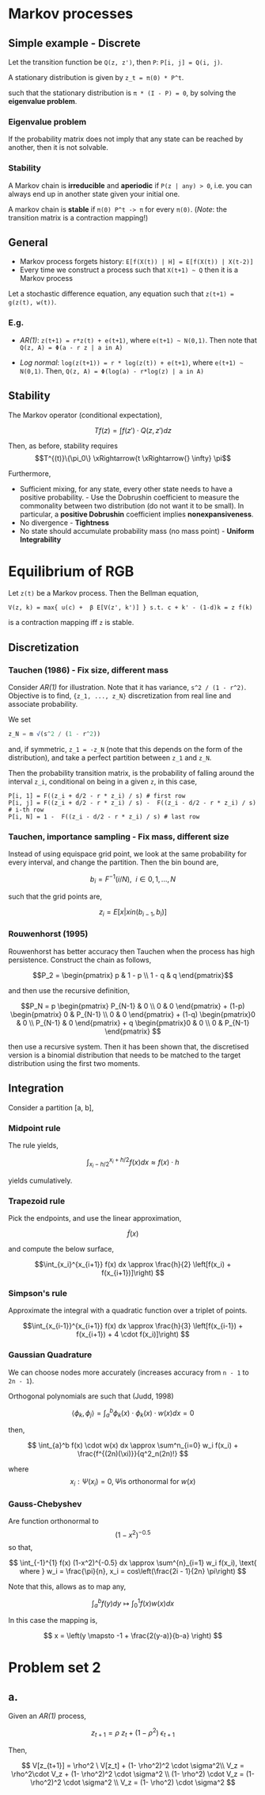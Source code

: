 # Markov processes

## Simple example - Discrete

Let the transition function be `Q(z, z')`, then `P`: `P[i, j] = Q(i, j)`.

A stationary distribution is given by `z_t = π(0) * P^t`.

such that the stationary distribution is `π * (I - P) = 0`, by solving the **eigenvalue problem**. 

### Eigenvalue problem

If the probability matrix does not imply that any state can be reached by another, then it is not solvable.

### Stability

A Markov chain is **irreducible** and **aperiodic** if `P(z | any) > 0`, i.e. you can always end up in another state given your initial one.

A markov chain is **stable** if `π(0) P^t -> π` for every `π(0)`. (*Note*: the transition matrix is a contraction mapping!)

## General

- Markov process forgets history: `E[f(X(t)) | H] = E[f(X(t)) | X(t-2)]`
- Every time we construct a process such that `X(t+1) ~ Q` then it is a Markov process

Let a stochastic difference equation, any equation such that `z(t+1) = g(z(t), w(t))`.

### E.g.

- *AR(1)*: `z(t+1) = r*z(t) + e(t+1)`, where `e(t+1) ~ N(0,1)`. Then note that `Q(z, A) = Φ(a - r z | a in A)`  

- *Log normal*: `log(z(t+1)) = r * log(z(t)) + e(t+1)`, where `e(t+1) ~ N(0,1)`. Then,  `Q(z, A) = Φ(log(a) - r*log(z) | a in A)`  

## Stability

The Markov operator (conditional expectation),

$$
T{f}(z) = \int{f(z') \cdot Q(z, z') dz}
$$

Then, as before, stability requires $$T^{(t)}\{\pi_0\} \xRightarrow{t \xRightarrow{} \infty} \pi$$

Furthermore,

- Sufficient mixing, for any state, every other state needs to have a positive probability. - Use the Dobrushin coefficient to measure the commonality between two distribution (do not want it to be small). In particular, a **positive Dobrushin** coefficient implies **nonexpansiveness**.
- No divergence - **Tightness**
- No state should accumulate probability mass (no mass point) - **Uniform Integrability**

# Equilibrium of RGB

Let `z(t)` be a Markov process. Then the Bellman equation,

```
V(z, k) = max{ u(c) +  β E[V(z', k')] } s.t. c + k' - (1-d)k = z f(k)
```

is a contraction mapping iff `z` is stable.

## Discretization

### Tauchen (1986) - Fix size, different mass

Consider *AR(1)* for illustration. Note that it has variance, `s^2 / (1 - r^2)`. Objective is to find, `{z_1, ..., z_N}` discretization from real line and associate probability.

We set 

```julia
z_N = m √(s^2 / (1 - r^2))
```

and, if symmetric, `z_1 = -z_N` (note that this depends on the form of the distribution), and take a perfect partition between `z_1` and `z_N`.

Then the probability transition matrix, is the probability of falling around the interval `z_i`, conditional on being in a given `z`, in this case,

```
P[i, 1] = F((z_i + d/2 - r * z_i) / s) # first row
P[i, j] = F((z_i + d/2 - r * z_i) / s) -  F((z_i - d/2 - r * z_i) / s) # i-th row
P[i, N] = 1 -  F((z_i - d/2 - r * z_i) / s) # last row
```

### Tauchen, importance sampling -  Fix mass, different size

Instead of using equispace grid point, we look at the same probability for every interval, and change the partition. Then the bin bound are,

$$
b_i = F^{-1}(i / N), \ \ i \in {0, 1, ..., N}
$$

such that the grid points are, 

$$
z_i = E[x | x in (b_{i - 1}, b_i)]
$$

### Rouwenhorst (1995)

Rouwenhorst has better accuracy then Tauchen when the process has high persistence. Construct the chain as follows,

$$P_2 = \begin{pmatrix} p & 1 - p \\ 1 - q & q \end{pmatrix}$$

and then use the recursive definition,

$$P_N = p \begin{pmatrix} P_{N-1} & 0 \\ 0 & 0 \end{pmatrix} + (1-p) \begin{pmatrix} 0 & P_{N-1} \\ 0 & 0 \end{pmatrix} + (1-q) \begin{pmatrix}0 & 0 \\  P_{N-1} & 0 \end{pmatrix} + q \begin{pmatrix}0 & 0 \\  0 & P_{N-1} \end{pmatrix} $$

then use a recursive system. Then it has been shown that, the discretised version is a binomial distribution that needs to be matched to the target distribution using the first two moments.

## Integration

Consider a partition [a, b],

### Midpoint rule

The rule yields,

$$\int_{x_i - h/2}^{x_i + h/2} f(x) dx \approx f(x) \cdot h $$

yields cumulatively.

### Trapezoid rule

Pick the endpoints, and use the linear approximation, 

$$\tilde{f}(x)$$

and compute the below surface,
 
$$\int_{x_i}^{x_{i+1}} f(x) dx \approx \frac{h}{2} \left[f(x_i) + f(x_{i+1})]\right) $$

### Simpson's rule

Approximate the integral with a quadratic function over a triplet of points.

$$\int_{x_{i-1}}^{x_{i+1}} f(x) dx \approx \frac{h}{3} \left[f(x_{i-1}) + f(x_{i+1}) + 4 \cdot f(x_i)]\right) $$

### Gaussian Quadrature

We can choose nodes more accurately (increases accuracy from `n - 1` to `2n - 1`).

Orthogonal polynomials are such that (Judd, 1998)

$$
\langle\phi_k, \phi_j \rangle = \int_{a}^b \phi_k(x) \cdot \phi_k(x) \cdot w(x) dx = 0
$$

then,

$$
\int_{a}^b f(x) \cdot w(x)   dx \approx \sum^n_{i=0} w_i f(x_i) + \frac{f^{(2n)(\xi)}}{q^2_n(2n)!}
$$

where $$x_i: \Psi(x_i) = 0,  \Psi \text{is orthonormal for } w(x)$$

### Gauss-Chebyshev

Are function orthonormal to $$(1-x^2)^{-0.5}$$ so that,

$$
\int_{-1}^{1} f(x) (1-x^2)^{-0.5} dx \approx \sum^{n}_{i=1} w_i f(x_i), \text{ where } w_i = \frac{\pi}{n}, x_i = cos\left(\frac{2i - 1}{2n} \pi\right)
$$

Note that this, allows as to map any, 

$$
\int^b_{a} f(y) dy \mapsto \int^1_{0} f(x) w(x) dx
$$

In this case the mapping is,

$$
x = \left(y \mapsto -1 + \frac{2(y-a)}{b-a} \right)
$$

# Problem set 2

## a.

Given an *AR(1)* process,

$$
z_{t+1} = \rho \ z_t + (1- \rho^2) \ \epsilon_{t+1}
$$

Then, 

$$
V[z_{t+1}] = \rho^2 \ V[z_t] +  (1- \rho^2)^2 \cdot \sigma^2\\
V_z = \rho^2\cdot V_z +   (1- \rho^2)^2 \cdot \sigma^2 \\
 (1- \rho^2) \cdot  V_z = (1- \rho^2)^2 \cdot \sigma^2 \\
 V_z =  (1- \rho^2) \cdot \sigma^2
$$
